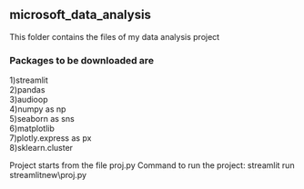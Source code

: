 ## microsoft_data_analysis

This folder contains the files of my data analysis project
### Packages to be downloaded are

1)streamlit  
2)pandas  
3)audioop  
4)numpy as np  
5)seaborn as sns  
6)matplotlib   
7)plotly.express as px  
8)sklearn.cluster  

Project starts from the file proj.py
Command to run the project: streamlit run streamlitnew\proj.py  
